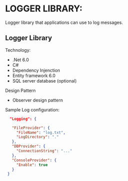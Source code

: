 # LOGGER LIBRARY:
Logger library that applications can use to log messages. 

## Logger Library

Technology:
* .Net 6.0
* C#
* Dependency Injenction
* Entity framework 6.0
* SQL server database (optional)

Design Pattern
* Observer design pattern

Sample Log configuration:
```json
  "Logging": {

   "FileProvider": {
     "FileName": "log.txt",
     "LogDirectory": "."
   },
   "DBProvider": {
     "ConnectionString": "..."
   },
   "ConsoleProvider": {
     "Enable": true
   }
 }
```

